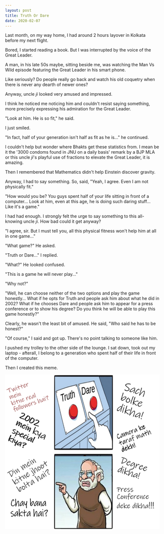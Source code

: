 ```yaml
---
layout: post
title: Truth Or Dare
date: 2020-02-07
---
```

Last month, on my way home, I had around 2 hours layover in Kolkata before my next flight.

Bored, I started reading a book. But I was interrupted by the voice of the Great Leader.

A man, in his late 50s maybe, sitting beside me, was watching the Man Vs Wild episode featuring the Great Leader in his smart phone.

Like seriously? Do people really go back and watch his old coquetry when there is never any dearth of newer ones?

Anyway, uncle *ji* looked very amused and impressed.

I think he noticed me noticing him and couldn't resist saying something, more precisely expressing his admiration for the Great Leader.

"Look at him. He is so fit," he said.

I just smiled.

"In fact, half of your generation isn't half as fit as he is..." he continued.

I couldn't help but wonder where Bhakts get these statistics from. I mean be it the '3000 condoms found in JNU on a daily basis' remark by a BJP MLA or this uncle *ji*'s playful use of fractions to elevate the Great Leader, it is amazing.

Then I remembered that Mathematics didn't help Einstein discover gravity.

Anyway, I had to say something. So, said, "Yeah, I agree. Even I am not physically fit."

"How would you be? You guys spent half of your life sitting in front of a computer... Look at him, even at this age, he is doing such daring stuff... Like it's a game."

I had had enough. I strongly felt the urge to say something to this all-knowing uncle *ji*. How bad could it get anyway?

"I agree, sir. But I must tell you, all this physical fitness won't help him at all in one game..."

"What game?" He asked.

"Truth or Dare..." I replied.

"What?" He looked confused.

"This is a game he will never play..."

"Why not?"

"Well, he can choose neither of the two options and play the game honestly... What if he opts for Truth and people ask him about what he did in 2002? What if he chooses Dare and people ask him to appear for a press conference or to show his degree? Do you think he will be able to play this game honestly?"

Clearly, he wasn't the least bit of amused. He said, "Who said he has to be honest?"

"Of course," I said and got up. There's no point talking to someone like him.

I pushed my trolley to the other side of the lounge. I sat down, took out my laptop - afterall, I belong to a generation who spent half of their life in front of the computer.

Then I created this meme.

![Truth Or dare](https://raw.githubusercontent.com/argumentativeyouth/pblog/master/assets/img/tod.jpg)
